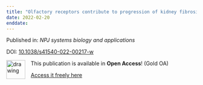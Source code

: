 ```yaml
---
title: "Olfactory receptors contribute to progression of kidney fibrosis."
date: 2022-02-20
enddate:
---
```


Published in: *NPJ systems biology and applications*

DOI: [10.1038/s41540-022-00217-w](https://doi.org/10.1038/s41540-022-00217-w)

<img src="https://upload.wikimedia.org/wikipedia/commons/thumb/7/77/Open_Access_logo_PLoS_transparent.svg/800px-Open_Access_logo_PLoS_transparent.svg.png" alt="drawing" width="50" align="left"/> &nbsp;&nbsp;&nbsp;This publication is available in **Open Access**! (Gold OA)

&nbsp;&nbsp;&nbsp;<a href="https://www.nature.com/articles/s41540-022-00217-w.pdf">Access it freely here</a>

